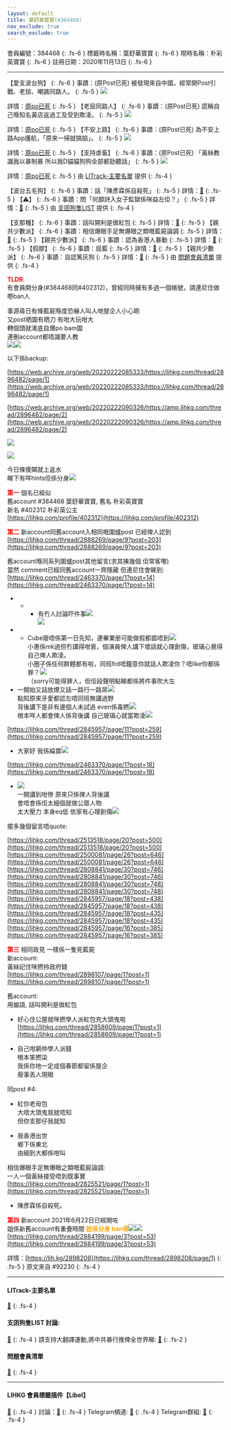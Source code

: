 ```yaml
---
layout: default
title: 葉舒華寶寶(#384468)
nav_exclude: true
search_exclude: true
---
```


會員編號：384468
{: .fs-6 }
標籤時名稱：葉舒華寶寶
{: .fs-6 }
現時名稱：朴彩英寶寶
{: .fs-6 }
註冊日期：2020年11月13日
{: .fs-6 }

---

<div class="code-example" markdown="1">

【愛支波台狗】
{: .fs-6 }
事蹟：(原Post已死) 被發現來自中國，經常開Post引戰、老屈、嘲諷同路人。
{: .fs-5 }
![](https://na.cx/i/DzC0cTG.jpg)


詳情：[原po已死](https://lih.kg/beAwHMV)
{: .fs-5 }
【老屈同路人】
{: .fs-6 }
事蹟：(原Post已死) 謊稱自己喺知名黃店返過工及受到欺凌。
{: .fs-5 }
![](https://na.cx/i/i5D6STc.jpg)


詳情：[原po已死](https://lih.kg/2885511)
{: .fs-5 }
【不安上路】
{: .fs-6 }
事蹟：(原Post已死) 為不安上路App護航，「原來一掃就搞掂」。
{: .fs-5 }
![](https://na.cx/i/D0duQBz.jpg)


詳情：[原po已死](https://lih.kg/2768460)
{: .fs-5 }
【支持虐畜】
{: .fs-6 }
事蹟：(原Post已死) 「黃絲教識我以暴制暴 所以我D貓貓狗狗全部都勁聽話」
{: .fs-5 }
![](https://na.cx/i/i4K58o8.jpg)



詳情：[原po已死](https://lih.kg/2837241)
{: .fs-5 }
由 [LITrack-主要名單](#litrack-主要名單) 提供
{: .fs-4 }

</div>
<div class="code-example" markdown="1">

【波台五毛狗】
{: .fs-6 }
事蹟：話「陳彥霖係自殺死」
{: .fs-5 }
詳情：[🔗](https://lih.kg/2825521)
{: .fs-5 }
【⚠️】
{: .fs-6 }
事蹟：問「何𩐳詩入女子監獄係咪益左佢？」
{: .fs-5 }
詳情：[🔗](https://lih.kg/2826639)
{: .fs-5 }
由 [支囝狗隻LIST](#支囝狗隻list-討論) 提供
{: .fs-4 }

</div>
<div class="code-example" markdown="1">

【支那種】
{: .fs-6 }
事蹟：話叫開利是做紅包
{: .fs-5 }
詳情：[🔗](https://lih.kg/igKkmT)
{: .fs-5 }
【親共少數派】
{: .fs-6 }
事蹟：相信爆眼手足無爆眼之類嘅藍屍論調
{: .fs-5 }
詳情：[🔗](https://lih.kg/2825521)
{: .fs-5 }
【親共少數派】
{: .fs-6 }
事蹟：認為香港人暴動
{: .fs-5 }
詳情：[🔗](https://lih.kg/bbAEpBV)
{: .fs-5 }
【假膠】
{: .fs-6 }
事蹟：屈藍
{: .fs-5 }
詳情：[🔗](https://lih.kg/bcOiupV)
{: .fs-5 }
【親共少數派】
{: .fs-6 }
事蹟：自認篤灰狗
{: .fs-5 }
詳情：[🔗](https://lih.kg/iiOzcT)
{: .fs-5 }
由 [問題會員清單](#問題會員清單) 提供
{: .fs-4 }

</div>
<div class="code-example" markdown="1">

<a style="color:red"><b>TLDR</b></a>: <br>有會員開分身(#384468同#402312)，曾經同時擁有多過一個帳號，請連尼住做嘢ban人


事源尋日有條藍屍喺度恐嚇人叫人哋屋企人小心啲<br>又post晒圖有晒刀 有咁大玩咁大<br>轉個頭就淆底自爆po bam圖 <br>連刪account都唔識要人教<br>![](https://cdn.lihkg.com/assets/faces/big/sosad.gif)![](https://cdn.lihkg.com/assets/faces/big/clown.gif)

以下係backup:
<div class="code-example" markdown="1">

[https://web.archive.org/web/20220222085333/https://lihkg.com/thread/2896482/page/1](https://web.archive.org/web/20220222085333/https://lihkg.com/thread/2896482/page/1)

[https://web.archive.org/web/20220222090326/https://amp.lihkg.com/thread/2896482/page/2](https://web.archive.org/web/20220222090326/https://amp.lihkg.com/thread/2896482/page/2)

![](https://snipboard.io/3AXKsn.jpg)

![](https://snipboard.io/UcigMx.jpg)

</div>

今日條傻閪就上返水<br>睇下有咩hints佢係分身![](https://cdn.lihkg.com/assets/faces/big/hehe.gif)



<a style="color:red"><b>第一</b></a> 個名已經似 <br>舊account #384468 葉舒華寶寶, 舊名 朴彩英寶寶<br>新名 #402312 朴彩英公主<br>[https://lihkg.com/profile/402312](https://lihkg.com/profile/402312)

<a style="color:red"><b>第二</b></a> 新account同舊account入相同嘅圍爐post 已經俾人認到<br>[https://lihkg.com/thread/2888269/page/9?post=203](https://lihkg.com/thread/2888269/page/9?post=203)


<div class="code-example" markdown="1">

舊account喺同系列圍爐post其他留言(求其揀幾個 佢常客嚟) <br>當然 comment已經同舊account一齊隱藏 但連尼住會睇到:<br>[https://lihkg.com/thread/2463370/page/1?post=14](https://lihkg.com/thread/2463370/page/1?post=14)

- - - 有冇人討論吓件事![](https://cdn.lihkg.com/assets/faces/lomoji/26.png) <br> ![](https://cdn.lihkg.com/assets/faces/normal/smile.gif)
- - Cube廢唔係第一日先知，連畢業册可能做假都揾唔到![](https://cdn.lihkg.com/assets/faces/normal/sosad.gif)<br>小惠係mk過但冇講得咁衰，個演員俾人講下壞話就心理創傷，玻璃心覺得自己俾人欺凌。<br>小圈子係任何群體都有啦，同班frd唔鐘意你就話人欺凌你？唔like你都係罪？![](https://cdn.lihkg.com/assets/faces/lm2/silly.gif)<br>（sorry可能得罪人，但佢段聲明點睇都係將件事吹大左
- 一開始又話放煙又話一路行一路屌![](https://cdn.lihkg.com/assets/faces/pig/heard.gif)<br>點知原來牙愛都認左唔同班無講過野<br>背後講下是非有邊個人未試過 even係毒撚![](https://cdn.lihkg.com/assets/faces/normal/sosad.gif)<br>根本咩人都會俾人係背後講 自己玻璃心就當欺凌![](https://cdn.lihkg.com/assets/faces/pig/heard.gif)

</div>

<div class="code-example" markdown="1">

[https://lihkg.com/thread/2845957/page/11?post=259](https://lihkg.com/thread/2845957/page/11?post=259)

- 大家好 我係綸寶![](https://cdn.lihkg.com/assets/faces/tiger/hello.gif)

</div>

<div class="code-example" markdown="1">

[https://lihkg.com/thread/2463370/page/1?post=18](https://lihkg.com/thread/2463370/page/1?post=18)

- ![](https://na.cx/i/L9CyaEW.png) <br> 一開講到咁慘 原來只係俾人背後講<br>會唔會係佢太細個就做公眾人物 <br>太大壓力 本身eq低 依家有心理創傷![](https://cdn.lihkg.com/assets/faces/pig/heard.gif)

</div>

擺多幾個留言唔quote:

[https://lihkg.com/thread/2513518/page/20?post=500](https://lihkg.com/thread/2513518/page/20?post=500)
[https://lihkg.com/thread/2500081/page/26?post=646](https://lihkg.com/thread/2500081/page/26?post=646)
[https://lihkg.com/thread/2808841/page/30?post=746](https://lihkg.com/thread/2808841/page/30?post=746)
[https://lihkg.com/thread/2808841/page/30?post=748](https://lihkg.com/thread/2808841/page/30?post=748)
[https://lihkg.com/thread/2845957/page/18?post=438](https://lihkg.com/thread/2845957/page/18?post=438)
[https://lihkg.com/thread/2845957/page/18?post=435](https://lihkg.com/thread/2845957/page/18?post=435)
[https://lihkg.com/thread/2845957/page/16?post=385](https://lihkg.com/thread/2845957/page/16?post=385)

<a style="color:red"><b>第三</b></a> 相同政見 一樣係一隻死藍屍<br>新account: <br>黃絲記住咪撚拎政府錢<br>[https://lihkg.com/thread/2898107/page/1?post=1](https://lihkg.com/thread/2898107/page/1?post=1)

<div class="code-example" markdown="1">

舊account:<br>用蝗語, 話叫開利是做紅包

<div class="code-example" markdown="1">

- 好心住公屋就咪撚學人派紅包充大頭鬼啦<br>[https://lihkg.com/thread/2858609/page/1?post=1](https://lihkg.com/thread/2858609/page/1?post=1)

<div class="code-example" markdown="1">

- 自己咁窮仲學人派錢<br>根本笨撚柒<br>我係你地一定成個春節都留係屋企<br>廢事丟人現眼

</div>

同post #4:

<div class="code-example" markdown="1">

<div class="code-example" markdown="1">

- 紅你老母包<br>大唔大頭鬼我就唔知<br>但你支那仔我就知

</div>

- 我香港出世<br>鄉下係東北<br>由細到大都係咁叫

</div>

</div>

</div>

<div class="code-example" markdown="1">

相信爆眼手足無爆眼之類嘅藍屍論調:<br>一人一個黃絲接受唔到既事實<br>[https://lihkg.com/thread/2825521/page/1?post=1](https://lihkg.com/thread/2825521/page/1?post=1)

- 陳彥霖係自殺死。

</div>


<a style="color:red"><b>第四</b></a> 新account 2021年6月22日已經開咗<br>姐係新舊account有重疊時間 <a style="color:orange"><b>姐係分身 ban得</b></a>![](https://cdn.lihkg.com/assets/faces/big/sosad.gif)![](https://cdn.lihkg.com/assets/faces/normal/sosad.gif)<br>[https://lihkg.com/thread/2884199/page/3?post=53](https://lihkg.com/thread/2884199/page/3?post=53)


詳情：[https://lih.kg/2898208](https://lihkg.com/thread/2898208/page/1)
{: .fs-5 }
原文來自 #92230
{: .fs-4 }

</div>

---

#### LITrack-主要名單
[🔗](http://tiny.cc/LITrack_GS)
{: .fs-4 }
#### 支囝狗隻LIST 討論: 
[🔗](https://lih.kg/2908480)
{: .fs-4 }
請支持大翻譯運動,將中共暴行推俾全世界睇: [🔗](https://twitter.com/tgtm_official)
{: .fs-2 }
#### 問題會員清單
[🔗](https://github.com/V4KFDgEw8T/rccnmlhnzv)
{: .fs-4 }

---

#### LIHKG 會員標籤插件【Libel】
[🔗](https://kitce.github.io/libel)
{: .fs-4 }
討論：[🔗](https://lih.kg/2841778)
{: .fs-4 }
Telegram頻道: [🔗](https://t.me/LibelOfficialChannel)
{: .fs-4 }
Telegram群組: [🔗](https://t.me/LibelOfficialGroup)
{: .fs-4 }
